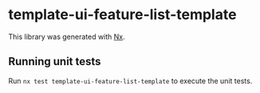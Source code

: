 # template-ui-feature-list-template

This library was generated with [Nx](https://nx.dev).

## Running unit tests

Run `nx test template-ui-feature-list-template` to execute the unit tests.
